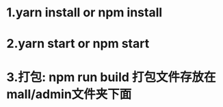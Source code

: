 # 1.yarn install or npm install
# 2.yarn start or npm start
# 3.打包: npm run build 打包文件存放在mall/admin文件夹下面